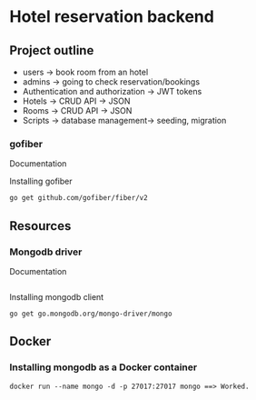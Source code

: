 # Hotel reservation backend

## Project outline

- users -> book room from an hotel
- admins -> going to check reservation/bookings
- Authentication and authorization -> JWT tokens
- Hotels -> CRUD API -> JSON
- Rooms -> CRUD API -> JSON
- Scripts -> database management-> seeding, migration

### gofiber

Documentation

Installing gofiber

```
go get github.com/gofiber/fiber/v2
```

## Resources

### Mongodb driver

Documentation

```https://mongodb.com/docs/drivers/go/current/quick-start

```

Installing mongodb client

```
go get go.mongodb.org/mongo-driver/mongo
```

## Docker

### Installing mongodb as a Docker container

```
docker run --name mongo -d -p 27017:27017 mongo ==> Worked.
```
